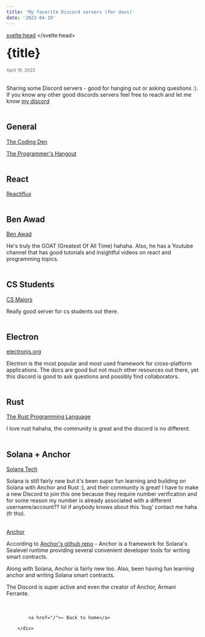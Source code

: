 ```yaml
---
title: 'My favorite Discord servers (for devs)'
date: '2022-04-19'
---
```


<svelte:head>
	<title>DevBryson | {title} </title>
</svelte:head>


<h1 class="headingLg">{title}</h1> 
<small class="lightText">April 19, 2022</small><br /><br />


Sharing some Discord servers - good for hanging out or asking questions :). If you know any other good discords servers feel free to reach and let me know [my discord](https://discordapp.com/users/805262289119739924) <br /><br />


## General 
 [The Coding Den](https://discord.gg/code)
 
 [The Programmer's Hangout](https://discord.gg/programming)<br /><br />


## React
 [Reactiflux](https://discord.gg/9QwzGm2tvm)<br /><br />

## Ben Awad
[Ben Awad](https://discord.gg/44KtMNmJEZ)<br />

He's truly the GOAT (Greatest Of All Time) hahaha. Also, he has a Youtube channel that has good tutorials and insightful videos on react and programming topics.<br /><br />
  
## CS Students
 [CS Majors](https://discord.gg/csmajors)

Really good server for cs students out there.<br /><br />

## Electron 
 [electronjs.org](https://discord.gg/csmajors)

 Electron is the most popular and most used framework for cross-platform applications. The docs are good but not much other resources out there, yet this discord is good to ask questions and possibly find collaborators. <br /><br />

## Rust 
[The Rust Programming Language](https://discord.gg/n2dSXhm4Kh)

I love rust hahaha, the community is great and the discord is no different. <br /><br />

## Solana + Anchor
[Solana Tech](https://discord.gg/solana)

Solana is still fairly new but it's been super fun learning and building on Solana with Anchor and Rust :), and their community is great! I have to make a new Discord to join this one because they require number verification and for some reason my number is already associated with a different username/account?? lol if anybody knows about this 'bug' contact me haha (fr tho). <br /><br />

[Anchor](https://discord.gg/2q4VzVYtZQ)

According to [Anchor's github repo](https://github.com/project-serum/anchor) - Anchor is a framework for Solana's Sealevel runtime providing several convenient developer tools for writing smart contracts. 

Along with Solana, Anchor is fairly new too. Also, been having fun learning anchor and writing Solana smart contracts. 

The Discord is super active and even the creator of Anchor, Armani Ferrante.


 <div style="margin: 3rem 0 0;">
         
            <a href="/">← Back to home</a>
         
        </div>
       

<style>
  h1 {
   font-size: 2.7rem
  }
  h2 {
   font-size: 1.3rem
   
  }
 
 .lightText {
    color: #666;
    margin-bottom: 1rem;
  }

  .headingLg {
    font-size: 2rem;
    line-height: 1.4;
    margin: 1rem 0;
  }

      </style>